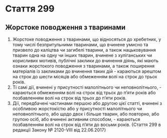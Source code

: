 Cтаття 299
====
Жорстоке поводження з тваринами
----
1. Жорстоке поводження з тваринами, що відносяться до хребетних, у тому числі безпритульними тваринами, що вчинене умисно та призвело до каліцтва чи загибелі тварини, а також нацьковування тварин одна на одну чи інших тварин, вчинене з хуліганських чи корисливих мотивів, публічні заклики до вчинення діянь, які мають ознаки жорстокого поводження з тваринами, а також поширення матеріалів із закликами до вчинення таких дій -
караються арештом на строк до шести місяців або обмеженням волі на строк до трьох років.
2. Ті самі дії, вчинені у присутності малолітнього чи неповнолітнього, -
караються обмеженням волі на строк від трьох до п’яти років або позбавленням волі на строк від трьох до п’яти років.
3. Дії, передбачені частинами першою або другою цієї статті, вчинені з особливою жорстокістю або у присутності малолітнього чи неповнолітнього, або щодо двох і більше тварин, або повторно, або групою осіб, або вчинені активним способом, -
караються позбавленням волі на строк від п’яти до восьми років.
{Стаття 299 в редакції Закону № 2120-VIII від 22.06.2017}
